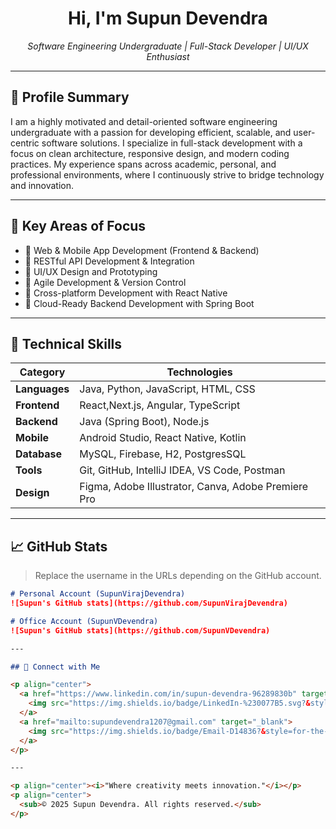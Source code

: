 <h1 align="center">Hi, I'm Supun Devendra</h1>

<p align="center">
  <em>Software Engineering Undergraduate | Full-Stack Developer | UI/UX Enthusiast</em>
</p>

---

## 📌 Profile Summary

I am a highly motivated and detail-oriented software engineering undergraduate with a passion for developing efficient, scalable, and user-centric software solutions. I specialize in full-stack development with a focus on clean architecture, responsive design, and modern coding practices. My experience spans across academic, personal, and professional environments, where I continuously strive to bridge technology and innovation.

---

## 💼 Key Areas of Focus

- 🔹 Web & Mobile App Development (Frontend & Backend)
- 🔹 RESTful API Development & Integration
- 🔹 UI/UX Design and Prototyping
- 🔹 Agile Development & Version Control
- 🔹 Cross-platform Development with React Native
- 🔹 Cloud-Ready Backend Development with Spring Boot

---

## 🧰 Technical Skills

| Category        | Technologies |
|----------------|--------------|
| **Languages**   | Java, Python, JavaScript, HTML, CSS |
| **Frontend**    | React,Next.js, Angular, TypeScript |
| **Backend**     | Java (Spring Boot), Node.js |
| **Mobile**      | Android Studio, React Native, Kotlin |
| **Database**    | MySQL, Firebase, H2, PostgresSQL |
| **Tools**       | Git, GitHub, IntelliJ IDEA, VS Code, Postman |
| **Design**      | Figma, Adobe Illustrator, Canva, Adobe Premiere Pro |

---

## 📈 GitHub Stats

> Replace the username in the URLs depending on the GitHub account.

```md
# Personal Account (SupunVirajDevendra)
![Supun's GitHub stats](https://github.com/SupunVirajDevendra)

# Office Account (SupunVDevendra)
![Supun's GitHub stats](https://github.com/SupunVDevendra)

---

## 🔗 Connect with Me

<p align="center">
  <a href="https://www.linkedin.com/in/supun-devendra-96289830b" target="_blank">
    <img src="https://img.shields.io/badge/LinkedIn-%230077B5.svg?&style=for-the-badge&logo=linkedin&logoColor=white" alt="LinkedIn"/>
  </a>
  <a href="mailto:supundevendra1207@gmail.com" target="_blank">
    <img src="https://img.shields.io/badge/Email-D14836?&style=for-the-badge&logo=gmail&logoColor=white" alt="Email"/>
  </a>
</p>

---

<p align="center"><i>"Where creativity meets innovation."</i></p>
<p align="center">
  <sub>© 2025 Supun Devendra. All rights reserved.</sub>
</p>

